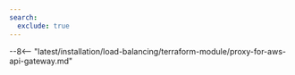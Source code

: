 ```yaml
---
search:
  exclude: true
---
```


--8<-- "latest/installation/load-balancing/terraform-module/proxy-for-aws-api-gateway.md"